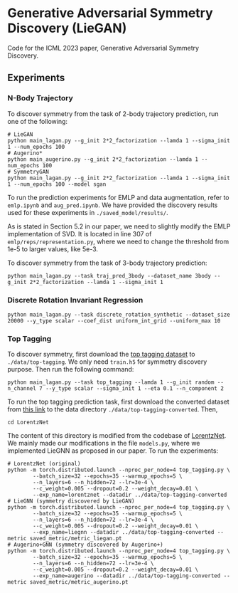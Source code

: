 # Generative Adversarial Symmetry Discovery (LieGAN)
Code for the ICML 2023 paper, Generative Adversarial Symmetry Discovery.

## Experiments
### N-Body Trajectory
To discover symmetry from the task of 2-body trajectory prediction, run one of the following:
```
# LieGAN
python main_lagan.py --g_init 2*2_factorization --lamda 1 --sigma_init 1 --num_epochs 100
# Augerino*
python main_augerino.py --g_init 2*2_factorization --lamda 1 --num_epochs 100
# SymmetryGAN
python main_lagan.py --g_init 2*2_factorization --lamda 1 --sigma_init 1 --num_epochs 100 --model sgan
```

To run the prediction experiments for EMLP and data augmentation, refer to `emlp.ipynb` and `aug_pred.ipynb`. We have provided the discovery results used for these experiments in `./saved_model/results/`.

As is stated in Section 5.2 in our paper, we need to slightly modify the EMLP implementation of SVD. It is located in line 307 of `emlp/reps/representation.py`, where we need to change the threshold from 1e-5 to larger values, like 5e-3.

To discover symmetry from the task of 3-body trajectory prediction:
```
python main_lagan.py --task traj_pred_3body --dataset_name 3body --g_init 2*2_factorization --lamda 1 --sigma_init 1
```

### Discrete Rotation Invariant Regression
```
python main_lagan.py --task discrete_rotation_synthetic --dataset_size 20000 --y_type scalar --coef_dist uniform_int_grid --uniform_max 10
```

### Top Tagging
To discover symmetry, first download the [top tagging dataset](https://zenodo.org/record/2603256) to `./data/top-tagging`. We only need `train.h5` for symmetry discovery purpose. Then run the following command:
```
python main_lagan.py --task top_tagging --lamda 1 --g_init random --n_channel 7 --y_type scalar --sigma_init 1 --eta 0.1 --n_component 2
```

To run the top tagging prediction task, first download the converted dataset from [this link](https://osf.io/7u3fk/?view_only=8c42f1b112ab4a43bcf208012f9db2df) to the data directory `./data/top-tagging-converted`. Then,
```
cd LorentzNet
```
The content of this directory is modified from the codebase of [LorentzNet](https://github.com/sdogsq/LorentzNet-release). We mainly made our modifications in the file `models.py`, where we implemented LieGNN as proposed in our paper. To run the experiments:
```
# LorentzNet (original)
python -m torch.distributed.launch --nproc_per_node=4 top_tagging.py \
        --batch_size=32 --epochs=35 --warmup_epochs=5 \
        --n_layers=6 --n_hidden=72 --lr=3e-4 \
        --c_weight=0.005 --dropout=0.2 --weight_decay=0.01 \
        --exp_name=lorentznet --datadir ../data/top-tagging-converted
# LieGNN (symmetry discovered by LieGAN)
python -m torch.distributed.launch --nproc_per_node=4 top_tagging.py \
        --batch_size=32 --epochs=35 --warmup_epochs=5 \
        --n_layers=6 --n_hidden=72 --lr=3e-4 \
        --c_weight=0.005 --dropout=0.2 --weight_decay=0.01 \
        --exp_name=liegnn --datadir ../data/top-tagging-converted --metric saved_metric/metric_liegan.pt
# Augerino+GNN (symmetry discovered by Augerino+)
python -m torch.distributed.launch --nproc_per_node=4 top_tagging.py \
        --batch_size=32 --epochs=35 --warmup_epochs=5 \
        --n_layers=6 --n_hidden=72 --lr=3e-4 \
        --c_weight=0.005 --dropout=0.2 --weight_decay=0.01 \
        --exp_name=augerino --datadir ../data/top-tagging-converted --metric saved_metric/metric_augerino.pt
```
